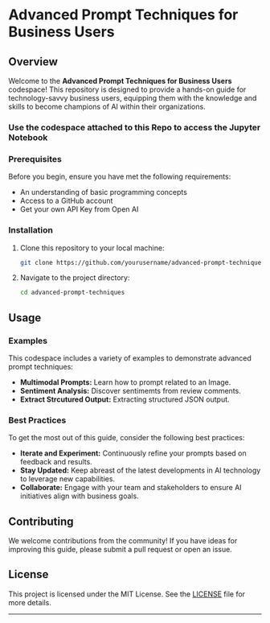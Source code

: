 # Advanced Prompt Techniques for Business Users

## Overview
Welcome to the **Advanced Prompt Techniques for Business Users** codespace! This repository is designed to provide a hands-on guide for technology-savvy business users, equipping them with the knowledge and skills to become champions of AI within their organizations.

### Use the codespace attached to this Repo to access the Jupyter Notebook

### Prerequisites
Before you begin, ensure you have met the following requirements:
- An understanding of basic programming concepts
- Access to a GitHub account
- Get your own API Key from Open AI

### Installation
1. Clone this repository to your local machine:
   ```bash
   git clone https://github.com/yourusername/advanced-prompt-techniques.git
   ```
2. Navigate to the project directory:
   ```bash
   cd advanced-prompt-techniques
   ```

## Usage

### Examples
This codespace includes a variety of examples to demonstrate advanced prompt techniques:
- **Multimodal Prompts:** Learn how to prompt related to an Image.
- **Sentiment Analysis:** Discover sentimemts from review comments.
- **Extract Strcutured Output:** Extracting structured JSON output.

### Best Practices
To get the most out of this guide, consider the following best practices:
- **Iterate and Experiment:** Continuously refine your prompts based on feedback and results.
- **Stay Updated:** Keep abreast of the latest developments in AI technology to leverage new capabilities.
- **Collaborate:** Engage with your team and stakeholders to ensure AI initiatives align with business goals.

## Contributing
We welcome contributions from the community! If you have ideas for improving this guide, please submit a pull request or open an issue.

## License
This project is licensed under the MIT License. See the [LICENSE](LICENSE) file for more details.

---
